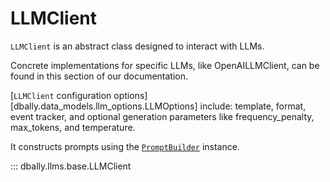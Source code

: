 # LLMClient


`LLMClient` is an abstract class designed to interact with LLMs.

Concrete implementations for specific LLMs, like OpenAILLMClient, can be found in this section of our documentation.

[`LLMClient` configuration options][dbally.data_models.llm_options.LLMOptions] include: template, format, event tracker, and optional generation parameters like
frequency_penalty, max_tokens, and temperature.

It constructs prompts using the [`PromptBuilder`](./prompt_builder.md) instance.


::: dbally.llms.base.LLMClient

